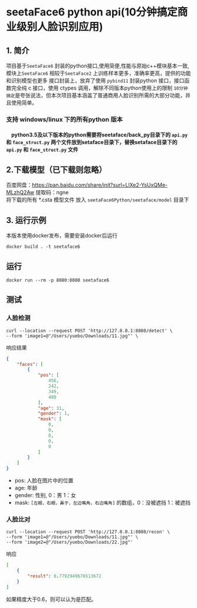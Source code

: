 # **seetaFace6 python api(10分钟搞定商业级别人脸识别应用)**

## 1. 简介

项目基于`SeetaFace6` 封装的python接口,使用简便,性能与原始c++模块基本一致,
模块上`SeetaFace6` 相较于`SeetaFace2` 上训练样本更多，准确率更高，提供的功能和识别模型也更多
接口封装上，放弃了使用 `pybind11` 封装python 接口，接口函数完全纯 c 接口，使用 ctypes 调用，解除不同版本python使用上的限制
`10分钟搞定`是夸张说法，但本次项目基本涵盖了普通商用人脸识别所需的大部分功能，并且使用简单。
### 支持 windows/linux 下的所有python 版本
#### &ensp;&ensp;python3.5及以下版本的python需要将seetaface/back_py目录下的 `api.py` 和 `face_struct.py` 两个文件放到setaface目录下，替换setaface目录下的`api.py` 和 `face_struct.py` 文件
## 2.下载模型（已下载则忽略）
百度网盘：https://pan.baidu.com/share/init?surl=LlXe2-YsUxQMe-MLzhQ2Aw 提取码：ngne  
将下载的所有 *.csta 模型文件 放入 `seetaFace6Python/seetaface/model` 目录下

## 3. 运行示例
本版本使用docker发布，需要安装docker后运行
```
docker build . -t seetaface6
```
## 运行
```
docker run --rm -p 8080:8080 seetaface6
```
## 测试
### 人脸检测
```
curl --location --request POST 'http://127.0.0.1:8080/detect' \
--form 'image1=@"/Users/yuebo/Downloads/11.jpg"' \
```
响应结果
```json
{
    "faces": [
        {
            "pos": [
                456,
                242,
                349,
                480
            ],
            "age": 31,
            "gender": 1,
            "mask": [
                0,
                0,
                0,
                0,
                0
            ]
        }
    ]
}
```
* pos: 人脸在图片中的位置
* age: 年龄
* gender: 性别, 0：男  1：女
* mask:  `[左眼，右眼，鼻子，左边嘴角，右边嘴角]` 的数组，0：没被遮挡  1：被遮挡
### 人脸比对
```
curl --location --request POST 'http://127.0.0.1:8080/recon' \
--form 'image1=@"/Users/yuebo/Downloads/11.jpg"' \
--form 'image2=@"/Users/yuebo/Downloads/22.jpg"'
```
响应
```json
[
    {
        "result": 0.7792949676513672
    }
]
```
如果精度大于0.6，则可以认为是匹配。